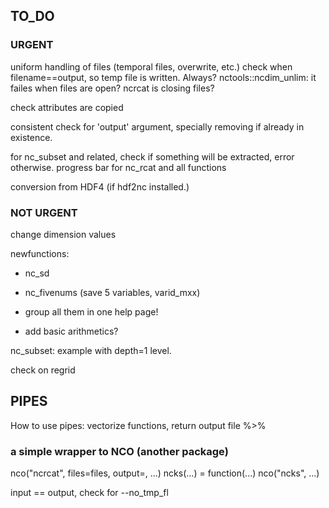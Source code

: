 ## TO_DO

### URGENT
uniform handling of files (temporal files, overwrite, etc.)
  check when filename==output, so temp file is written. Always?
  nctools::ncdim_unlim: it failes when files are open?
  ncrcat is closing files?

check attributes are copied

consistent check for 'output' argument, specially removing if already in existence.

for nc_subset and related, check if something will be extracted, error otherwise.
progress bar for nc_rcat and all functions

conversion from HDF4 (if hdf2nc installed.)

### NOT URGENT
change dimension values

newfunctions:

- nc_sd
- nc_fivenums (save 5 variables, varid_mxx)
- group all them in one help page! 

- add basic arithmetics?

nc_subset: example with depth=1 level.

check on regrid

## PIPES

How to use pipes: vectorize functions, return output file %>%

### a simple wrapper to NCO (another package)

nco("ncrcat", files=files, output=, ...)
ncks(...) = function(...) nco("ncks", ...)

input == output, check for --no_tmp_fl

